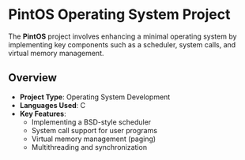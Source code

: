 # PintOS Operating System Project

The **PintOS** project involves enhancing a minimal operating system by implementing key components such as a scheduler, system calls, and virtual memory management.

## Overview

- **Project Type**: Operating System Development
- **Languages Used**: C
- **Key Features**:
  - Implementing a BSD-style scheduler
  - System call support for user programs
  - Virtual memory management (paging)
  - Multithreading and synchronization

